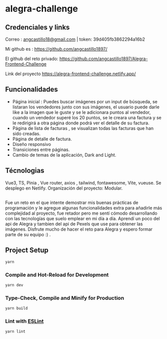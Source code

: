 # alegra-challenge

## Credenciales y links

Correo : angcastillo18@gmail.com | token: 39d405fb3862294a16b2

Mi github es : https://github.com/angcastillo1897/

El github del reto privado: https://github.com/angcastillo1897/Alegra-Frontend-Challenge

Link del proyecto https://alegra-frontend-challenge.netlify.app/

## Funcionalidades

- Página inicial : Puedes buscar imágenes por un input de búsqueda,  se listaran los vendedores junto con sus imágenes, el usuario puede darle like a la imagen que le guste y se le adicionara puntos al vendedor, cuando un vendedor superé los 20 puntos, se le creara una factura y se le redirigirá a otra página donde podrá ver el detalle de su factura.
- Página de lista de facturas , se visualizan todas las facturas que han sido creadas.
- Página de detalle de factura.
- Diseño responsivo
- Transiciones entre páginas.
- Cambio de temas de la aplicación, Dark and Light.

## Técnologias

Vue3, TS, Pinia , Vue router, axios , tailwind, fontawesome, Vite, vueuse.
Se desplego en Netlify.
Organización del proyecto: Modular.

## 

Fue un reto en el que intente demostrar mis buenas prácticas de programación y le agregue algunas funcionalidades extra para añadirle más complejidad al proyecto, fue retador  pero me sentí cómodo desarrollando con las tecnologías que suelo emplear en mi día a día. Aprendí un poco del api de Alegra y tambien del api de Pexels que use para obtener las imágenes. Disfrute mucho de hacer el reto para Alegra y espero formar parte de su equipo :) .

## Project Setup

```sh
yarn
```

### Compile and Hot-Reload for Development

```sh
yarn dev
```

### Type-Check, Compile and Minify for Production

```sh
yarn build
```

### Lint with [ESLint](https://eslint.org/)

```sh
yarn lint
```